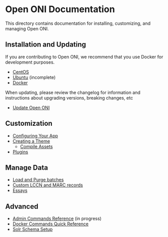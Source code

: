 # Open ONI Documentation

This directory contains documentation for installing, customizing, and managing Open ONI.

## Installation and Updating

If you are contributing to Open ONI, we recommend that you use Docker for
development purposes.

- [CentOS](/docs/install/centos)
- [Ubuntu](/docs/install/ubuntu.md) (incomplete)
- [Docker](/docs/install/docker.md)

When updating, please review the changelog for information and instructions
about upgrading versions, breaking changes, etc

- [Update Open ONI](/CHANGELOG.md)

## Customization

- [Configuring Your App](/docs/customization/configuration.md)
- [Creating a Theme](/docs/customization/theme.md)
  - [Compile Assets](/docs/customization/theme.md##compile-static-assets)
- [Plugins](/docs/customization/plugins.md)

## Manage Data

- [Load and Purge batches](/docs/manage-data/batches-load-purge.md)
- [Custom LCCN and MARC records](/docs/manage-data/custom-lccn-marc.md)
- [Essays](/docs/manage-data/essays.md)

## Advanced

- [Admin Commands Reference](/docs/advanced/admin-commands.md) (in progress)
- [Docker Commands Quick Reference](/docs/advanced/docker-reference.md)
- [Solr Schema Setup](/core/fixtures/solr-schema/README.md)
